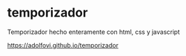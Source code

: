 # temporizador
Temporizador hecho enteramente con html, css y javascript

https://adolfovi.github.io/temporizador
